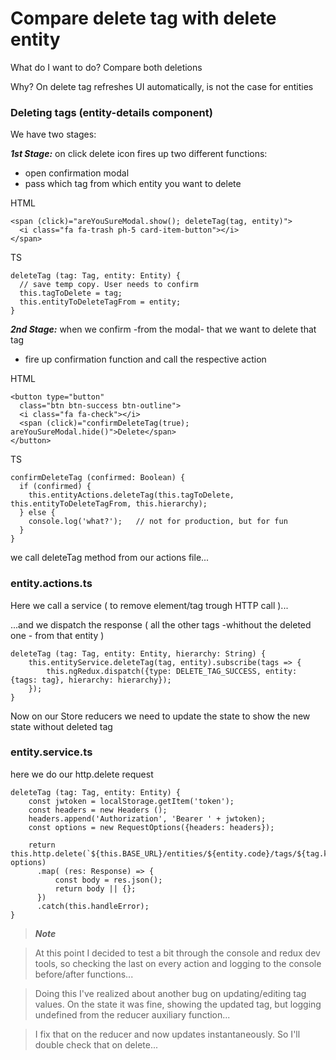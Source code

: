# Compare delete tag with delete entity


What do I want to do? Compare both deletions

Why? On delete tag refreshes UI automatically, is not the case for entities

### Deleting tags (entity-details component)

We have two stages:

***1st Stage:*** on click delete icon fires up two different functions:

- open confirmation modal
- pass which tag from which entity you want to delete

HTML

```
<span (click)="areYouSureModal.show(); deleteTag(tag, entity)">
  <i class="fa fa-trash ph-5 card-item-button"></i>
</span>
```

TS

```
deleteTag (tag: Tag, entity: Entity) {
  // save temp copy. User needs to confirm
  this.tagToDelete = tag;
  this.entityToDeleteTagFrom = entity;
}
```

***2nd Stage:*** when we confirm -from the modal- that we want to delete that tag

- fire up confirmation function and call the respective action

HTML

```
<button type="button"
  class="btn btn-success btn-outline">
  <i class="fa fa-check"></i>
  <span (click)="confirmDeleteTag(true); areYouSureModal.hide()">Delete</span>
</button>
```

TS

```
confirmDeleteTag (confirmed: Boolean) {
  if (confirmed) {
    this.entityActions.deleteTag(this.tagToDelete, this.entityToDeleteTagFrom, this.hierarchy);
  } else {
    console.log('what?');   // not for production, but for fun
  }
}
```

we call deleteTag method from our actions file...

### entity.actions.ts

Here we call a service ( to remove element/tag trough HTTP call )...

...and we dispatch the response ( all the other tags -whithout the deleted one - from that entity )

```
deleteTag (tag: Tag, entity: Entity, hierarchy: String) {
    this.entityService.deleteTag(tag, entity).subscribe(tags => {
        this.ngRedux.dispatch({type: DELETE_TAG_SUCCESS, entity: {tags: tag}, hierarchy: hierarchy});
    });
}
```

Now on our Store reducers we need to update the state to show the new state without deleted tag

### entity.service.ts

here we do our http.delete request

```
deleteTag (tag: Tag, entity: Entity) {
    const jwtoken = localStorage.getItem('token');
    const headers = new Headers ();
    headers.append('Authorization', 'Bearer ' + jwtoken);
    const options = new RequestOptions({headers: headers});

    return this.http.delete(`${this.BASE_URL}/entities/${entity.code}/tags/${tag.key}`, options)
      .map( (res: Response) => {
          const body = res.json();
          return body || {};
      })
      .catch(this.handleError);
}
```

> ***Note***

> At this point I decided to test a bit through the console and redux dev tools, so checking the last on every action and logging to the console before/after functions...

> Doing this I've realized about another bug on updating/editing tag values. On the state it was fine, showing the updated tag, but logging undefined from the reducer auxiliary function... 

> I fix that on the reducer and now updates instantaneously. So I'll double check that on delete...









